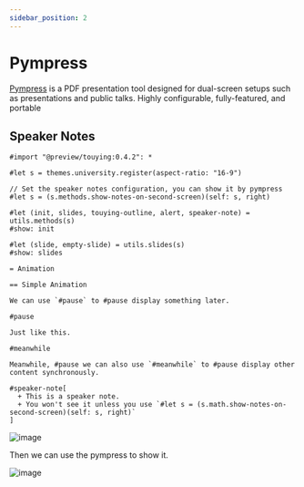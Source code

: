 ```yaml
---
sidebar_position: 2
---
```


# Pympress

[Pympress](https://github.com/Cimbali/pympress) is a PDF presentation tool designed for dual-screen setups such as presentations and public talks. Highly configurable, fully-featured, and portable


## Speaker Notes

```typst
#import "@preview/touying:0.4.2": *

#let s = themes.university.register(aspect-ratio: "16-9")

// Set the speaker notes configuration, you can show it by pympress
#let s = (s.methods.show-notes-on-second-screen)(self: s, right)

#let (init, slides, touying-outline, alert, speaker-note) = utils.methods(s)
#show: init

#let (slide, empty-slide) = utils.slides(s)
#show: slides

= Animation

== Simple Animation

We can use `#pause` to #pause display something later.

#pause

Just like this.

#meanwhile

Meanwhile, #pause we can also use `#meanwhile` to #pause display other content synchronously.

#speaker-note[
  + This is a speaker note.
  + You won't see it unless you use `#let s = (s.math.show-notes-on-second-screen)(self: s, right)`
]
```

![image](https://github.com/touying-typ/touying/assets/34951714/b43c7f99-c5f9-4084-aa70-c1561e8aafee)

Then we can use the pympress to show it.

![image](https://github.com/touying-typ/touying/assets/34951714/afbe17cb-46d4-4507-90e8-959c53de95d5)

